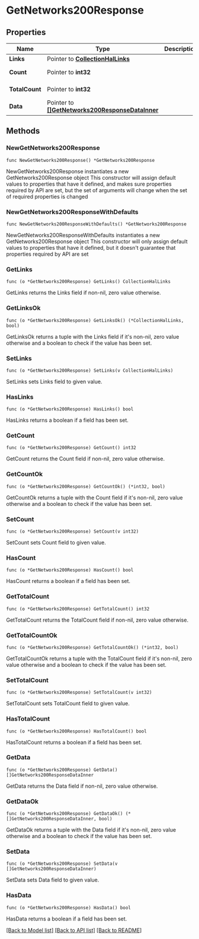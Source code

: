# GetNetworks200Response

## Properties

Name | Type | Description | Notes
------------ | ------------- | ------------- | -------------
**Links** | Pointer to [**CollectionHalLinks**](CollectionHalLinks.md) |  | [optional] 
**Count** | Pointer to **int32** |  | [optional] [readonly] 
**TotalCount** | Pointer to **int32** |  | [optional] [readonly] 
**Data** | Pointer to [**[]GetNetworks200ResponseDataInner**](GetNetworks200ResponseDataInner.md) |  | [optional] [readonly] 

## Methods

### NewGetNetworks200Response

`func NewGetNetworks200Response() *GetNetworks200Response`

NewGetNetworks200Response instantiates a new GetNetworks200Response object
This constructor will assign default values to properties that have it defined,
and makes sure properties required by API are set, but the set of arguments
will change when the set of required properties is changed

### NewGetNetworks200ResponseWithDefaults

`func NewGetNetworks200ResponseWithDefaults() *GetNetworks200Response`

NewGetNetworks200ResponseWithDefaults instantiates a new GetNetworks200Response object
This constructor will only assign default values to properties that have it defined,
but it doesn't guarantee that properties required by API are set

### GetLinks

`func (o *GetNetworks200Response) GetLinks() CollectionHalLinks`

GetLinks returns the Links field if non-nil, zero value otherwise.

### GetLinksOk

`func (o *GetNetworks200Response) GetLinksOk() (*CollectionHalLinks, bool)`

GetLinksOk returns a tuple with the Links field if it's non-nil, zero value otherwise
and a boolean to check if the value has been set.

### SetLinks

`func (o *GetNetworks200Response) SetLinks(v CollectionHalLinks)`

SetLinks sets Links field to given value.

### HasLinks

`func (o *GetNetworks200Response) HasLinks() bool`

HasLinks returns a boolean if a field has been set.

### GetCount

`func (o *GetNetworks200Response) GetCount() int32`

GetCount returns the Count field if non-nil, zero value otherwise.

### GetCountOk

`func (o *GetNetworks200Response) GetCountOk() (*int32, bool)`

GetCountOk returns a tuple with the Count field if it's non-nil, zero value otherwise
and a boolean to check if the value has been set.

### SetCount

`func (o *GetNetworks200Response) SetCount(v int32)`

SetCount sets Count field to given value.

### HasCount

`func (o *GetNetworks200Response) HasCount() bool`

HasCount returns a boolean if a field has been set.

### GetTotalCount

`func (o *GetNetworks200Response) GetTotalCount() int32`

GetTotalCount returns the TotalCount field if non-nil, zero value otherwise.

### GetTotalCountOk

`func (o *GetNetworks200Response) GetTotalCountOk() (*int32, bool)`

GetTotalCountOk returns a tuple with the TotalCount field if it's non-nil, zero value otherwise
and a boolean to check if the value has been set.

### SetTotalCount

`func (o *GetNetworks200Response) SetTotalCount(v int32)`

SetTotalCount sets TotalCount field to given value.

### HasTotalCount

`func (o *GetNetworks200Response) HasTotalCount() bool`

HasTotalCount returns a boolean if a field has been set.

### GetData

`func (o *GetNetworks200Response) GetData() []GetNetworks200ResponseDataInner`

GetData returns the Data field if non-nil, zero value otherwise.

### GetDataOk

`func (o *GetNetworks200Response) GetDataOk() (*[]GetNetworks200ResponseDataInner, bool)`

GetDataOk returns a tuple with the Data field if it's non-nil, zero value otherwise
and a boolean to check if the value has been set.

### SetData

`func (o *GetNetworks200Response) SetData(v []GetNetworks200ResponseDataInner)`

SetData sets Data field to given value.

### HasData

`func (o *GetNetworks200Response) HasData() bool`

HasData returns a boolean if a field has been set.


[[Back to Model list]](../README.md#documentation-for-models) [[Back to API list]](../README.md#documentation-for-api-endpoints) [[Back to README]](../README.md)


